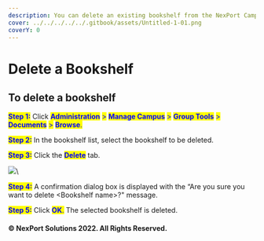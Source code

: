 ```yaml
---
description: You can delete an existing bookshelf from the NexPort Campus.
cover: ../../../../../.gitbook/assets/Untitled-1-01.png
coverY: 0
---
```


# Delete a Bookshelf

## To delete a bookshelf

<mark style="color:blue;">**Step 1:**</mark>  Click <mark style="color:blue;">**Administration**</mark> <mark style="color:blue;"></mark><mark style="color:blue;">></mark> <mark style="color:blue;"></mark><mark style="color:blue;">**Manage Campus**</mark> <mark style="color:blue;"></mark><mark style="color:blue;">></mark> <mark style="color:blue;"></mark><mark style="color:blue;">**Group Tools**</mark> <mark style="color:blue;"></mark><mark style="color:blue;">></mark> <mark style="color:blue;"></mark><mark style="color:blue;">**Documents**</mark> <mark style="color:blue;"></mark><mark style="color:blue;">></mark> <mark style="color:blue;"></mark><mark style="color:blue;">**Browse**</mark><mark style="color:blue;">.</mark>

<mark style="color:blue;">**Step 2:**</mark>  In the bookshelf list, select the bookshelf to be deleted.

<mark style="color:blue;">**Step 3:**</mark>  Click the <mark style="color:blue;">**Delete**</mark> tab.

![](https://www.nexportcampus.com/Content/Guides/aweb/Content/Resources/Images/GT\_Documents/Delete\_Bookshelf\_550x253.png)\


<mark style="color:blue;">**Step 4:**</mark>  A confirmation dialog box is displayed with the “Are you sure you want to delete \<Bookshelf name>?" message.

<mark style="color:blue;">**Step 5:**</mark>  Click <mark style="color:blue;">**OK**</mark><mark style="color:blue;">.</mark> The selected bookshelf is deleted.

#### © NexPort Solutions 2022. All Rights Reserved.
